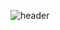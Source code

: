 ![header](https://capsule-render.vercel.app/api?type=waving&color=gradient&customColorList=16,17,18,19,30&height=300&section=header&text=Welcome%20to%20Hyejoo's%20Github!&fontSize=40)

